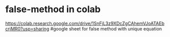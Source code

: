 # false-method in colab
https://colab.research.google.com/drive/1SnFjL3z9XDcZgCAhemVJoATAEbcrjMR0?usp=sharing
#google sheet for false method with unique equation
